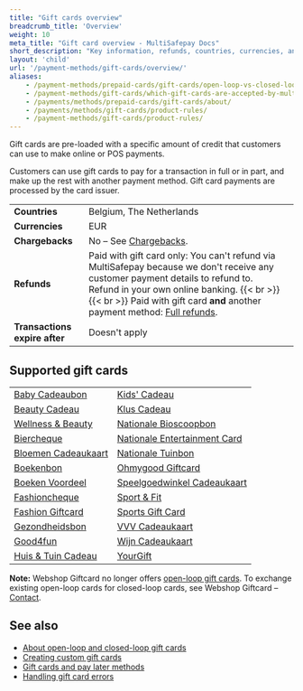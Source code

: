 ```yaml
---
title: "Gift cards overview"
breadcrumb_title: 'Overview'
weight: 10
meta_title: "Gift card overview - MultiSafepay Docs"
short_description: "Key information, refunds, countries, currencies, and features"
layout: 'child'
url: '/payment-methods/gift-cards/overview/'
aliases: 
    - /payment-methods/prepaid-cards/gift-cards/open-loop-vs-closed-loop
    - /payment-methods/gift-cards/which-gift-cards-are-accepted-by-multisafepay/
    - /payments/methods/prepaid-cards/gift-cards/about/
    - /payments/methods/gift-cards/product-rules/
    - /payment-methods/gift-cards/product-rules/
---
```

Gift cards are pre-loaded with a specific amount of credit that customers can use to make online or POS payments. 

Customers can use gift cards to pay for a transaction in full or in part, and make up the rest with another payment method. Gift card payments are processed by the card issuer.

|   |   |   |
|---|---|---|
| **Countries**  | Belgium, The Netherlands  | 
| **Currencies** | EUR  | 
| **Chargebacks** | No – See [Chargebacks](/payments/chargebacks/). | 
| **Refunds** | Paid with gift card only: You can't refund via MultiSafepay because we don't receive any customer payment details to refund to. Refund in your own online banking. {{< br >}} {{< br >}} Paid with gift card **and** another payment method: [Full refunds](/payments/refunds/).  |
| **Transactions expire after** | Doesn't apply |

## Supported gift cards

| | |
|---|---|
| [Baby Cadeaubon](https://www.babycadeaubon.nl/) | [Kids' Cadeau](https://www.dekidscadeaukaart.nl/) |
| [Beauty Cadeau](https://www.beautycadeau.nl/) | [Klus Cadeau](https://www.kluscadeau.nl/) |
| [Wellness & Beauty](https://www.wellnessbeautycadeau.nl/) | [Nationale Bioscoopbon](https://www.bioscoopbon.nl/) |
| [Biercheque](https://biercheque.nl/) | [Nationale Entertainment Card](https://www.nationale-entertainmentcard.nl/) |
| [Bloemen Cadeaukaart](https://www.bloemen-cadeaukaart.nl/) | [Nationale Tuinbon](https://www.nationale-tuinbon.nl/) |
| [Boekenbon](https://bestel.boekenbon.nl/) | [Ohmygood Giftcard](https://ohmygood.nl/) |
| [Boeken Voordeel](https://www.boekenVoordeel.nl/) | [Speelgoedwinkel Cadeaukaart](https://www.speelgoedwinkel.nl/) |
| [Fashioncheque](https://www.fashioncheque.com/) | [Sport & Fit](https://www.sportenfitcadeau.nl/) |
| [Fashion Giftcard](https://www.fashion-giftcard.nl/) | [Sports Gift Card](https://www.sports-giftcard.com/) |
| [Gezondheidsbon](https://www.gezondheidsbon.nl/) | [VVV Cadeaukaart](https://www.vvvcadeaukaarten.nl/) |
| [Good4fun](https://www.good4fun.nl/) | [Wijn Cadeaukaart](https://www.wijn-cadeaukaart.nl/) |
| [Huis & Tuin Cadeau](https://www.huisentuincadeau.com/) | [YourGift](https://www.yourgift.nl/) |


**Note:** Webshop Giftcard no longer offers [open-loop gift cards](/payments/methods/prepaid-cards/gift-cards/user-guide/about-open-closed-loop). To exchange existing open-loop cards for closed-loop cards, see Webshop Giftcard – [Contact](https://www.webshopgiftcard.nl/contact).

## See also

- [About open-loop and closed-loop gift cards](/payments/methods/prepaid-cards/gift-cards/user-guide/about-open-closed-loop/)
- [Creating custom gift cards](/payments/methods/prepaid-cards/gift-cards/user-guide/creating-custom-gift-cards/)
- [Gift cards and pay later methods](/payment-methods/gift-cards/pay-later-methods/)
- [Handling gift card errors](/payment-methods/gift-cards/handling-errors/)
